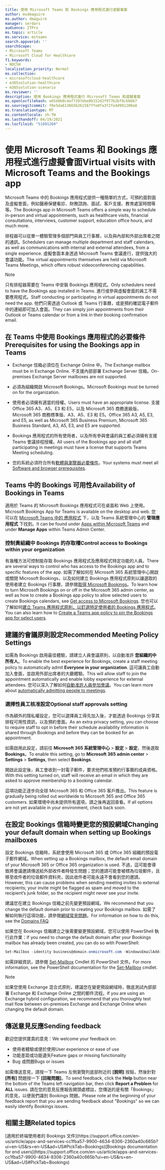 ```yaml
---
title: 使用 Microsoft Teams 和 Bookings 應用程式進行虛擬會面
author: msdmaguire
ms.author: dmaguire
manager: serdars
audience: ITPro
ms.topic: article
ms.service: msteams
search.appverid: ''
searchScope:
- Microsoft Teams
- Microsoft Cloud for Healthcare
f1.keywords:
- NOCSH
localization_priority: Normal
ms.collection:
- microsoftcloud-healthcare
- m365solution-healthcare
- m365solution-scenario
ms.reviewer: ''
description: 使用 Bookings 應用程式進行 Microsoft Teams 和虛擬會面
ms.openlocfilehash: e65e0b8c4af7397ebe0b152d2f977b2bf8cbb667
ms.sourcegitcommit: f0e5da6136656261567ffe0fa3f2fedd901209a8
ms.translationtype: MT
ms.contentlocale: zh-TW
ms.lasthandoff: 04/19/2021
ms.locfileid: "51891260"
---
```

# <a name="virtual-visits-with-microsoft-teams-and-the-bookings-app"></a><span data-ttu-id="39a60-103">使用 Microsoft Teams 和 Bookings 應用程式進行虛擬會面</span><span class="sxs-lookup"><span data-stu-id="39a60-103">Virtual visits with Microsoft Teams and the Bookings app</span></span>

<span data-ttu-id="39a60-104">Microsoft Teams 中的 Bookings 應用程式提供一種簡單的方式，可預約面對面及虛擬會面，例如醫療保健看診、財務諮詢、面試、客戶支援、教育處室時間等等。</span><span class="sxs-lookup"><span data-stu-id="39a60-104">The Bookings app in Microsoft Teams offers a simple way to schedule in-person and virtual appointments, such as healthcare visits, financial consultations, interviews, customer support, education office hours, and much more.</span></span>

<span data-ttu-id="39a60-105">排程器可以從單一體驗管理多個部門與員工行事曆，以及與內部和外部出席者之間的通訊。</span><span class="sxs-lookup"><span data-stu-id="39a60-105">Schedulers can manage multiple department and staff calendars, as well as communications with internal and external attendees, from a single experience.</span></span> <span data-ttu-id="39a60-106">虛擬會面本身透過 Microsoft Teams 會議進行，提供強大的會議功能。</span><span class="sxs-lookup"><span data-stu-id="39a60-106">The virtual appointments themselves are held via Microsoft Teams Meetings, which offers robust videoconferencing capabilities.</span></span>

> [!NOTE]
> <span data-ttu-id="39a60-107">只有排程器需要在 Teams 中安裝 Bookings 應用程式。</span><span class="sxs-lookup"><span data-stu-id="39a60-107">Only schedulers need to have the Bookings app installed in Teams.</span></span> <span data-ttu-id="39a60-108">進行或參與虛擬會面的員工不需要應用程式。</span><span class="sxs-lookup"><span data-stu-id="39a60-108">Staff conducting or participating in virtual appointments do not need the app.</span></span> <span data-ttu-id="39a60-109">他們只需透過 Outlook 或 Teams 行事曆，或是預約確認電子郵件中的連結即可加入會面。</span><span class="sxs-lookup"><span data-stu-id="39a60-109">They can simply join appointments from their Outlook or Teams calendar or from a link in their booking confirmation email.</span></span>

## <a name="prerequisites-for-using-the-bookings-app-in-teams"></a><span data-ttu-id="39a60-110">在 Teams 中使用 Bookings 應用程式的必要條件</span><span class="sxs-lookup"><span data-stu-id="39a60-110">Prerequisites for using the Bookings app in Teams</span></span>

- <span data-ttu-id="39a60-111">Exchange 信箱必須位在 Exchange Online 中。</span><span class="sxs-lookup"><span data-stu-id="39a60-111">The Exchange mailbox must be in Exchange Online.</span></span> <span data-ttu-id="39a60-112">不支援內部部署 Exchange Server 信箱。</span><span class="sxs-lookup"><span data-stu-id="39a60-112">On-premises Exchange Server mailboxes are not supported.</span></span>

- <span data-ttu-id="39a60-113">必須為組織開啟 Microsoft Bookings。</span><span class="sxs-lookup"><span data-stu-id="39a60-113">Microsoft Bookings must be turned on for the organization.</span></span>

- <span data-ttu-id="39a60-114">使用者必須擁有適當的授權。</span><span class="sxs-lookup"><span data-stu-id="39a60-114">Users must have an appropriate license.</span></span> <span data-ttu-id="39a60-115">支援 Office 365 A3、A5、E3 和 E5，以及 Microsoft 365 商務進級版、Microsoft 365 商務標準版、A3、A5、E3 和 E5。</span><span class="sxs-lookup"><span data-stu-id="39a60-115">Office 365 A3, A5, E3, and E5, as well as Microsoft 365 Business Premium, Microsoft 365 Business Standard, A3, A5, E3, and E5 are supported.</span></span>

- <span data-ttu-id="39a60-116">Bookings 應用程式的所有使用者，以及所有參與會議的員工都必須擁有支援 Teams 會議排程授權。</span><span class="sxs-lookup"><span data-stu-id="39a60-116">All users of the Bookings app and all staff participating in meetings must have a license that supports Teams Meeting scheduling.</span></span>

- <span data-ttu-id="39a60-117">您的系統必須符合所有[軟體與瀏覽器必要條件](hardware-requirements-for-the-teams-app.md)。</span><span class="sxs-lookup"><span data-stu-id="39a60-117">Your systems must meet all [Software and browser prerequisites](hardware-requirements-for-the-teams-app.md).</span></span>

## <a name="availability-of-bookings-in-teams"></a><span data-ttu-id="39a60-118">Teams 中的 Bookings 可用性</span><span class="sxs-lookup"><span data-stu-id="39a60-118">Availability of Bookings in Teams</span></span>

<span data-ttu-id="39a60-119">適用於 Teams 的 Microsoft Bookings 應用程式可在桌面和 Web 上使用。</span><span class="sxs-lookup"><span data-stu-id="39a60-119">Microsoft Bookings App for Teams is available on the desktop and web.</span></span> <span data-ttu-id="39a60-120">您可以在 [Microsoft Teams 中的 應用程式](https://teams.microsoft.com/l/app/4c4ec2e8-4a2c-4bce-8d8f-00fc664a4e5b?source=store-copy-link) 下，以及 Teams 系統管理中心的 **管理應用程式** 下找到。</span><span class="sxs-lookup"><span data-stu-id="39a60-120">It can be found under [Apps within Microsoft Teams](https://teams.microsoft.com/l/app/4c4ec2e8-4a2c-4bce-8d8f-00fc664a4e5b?source=store-copy-link) and under **Manage Apps** within Teams Admin Center.</span></span>

### <a name="control-access-to-bookings-within-your-organization"></a><span data-ttu-id="39a60-121">控制貴組織中 Bookings 的存取權</span><span class="sxs-lookup"><span data-stu-id="39a60-121">Control access to Bookings within your organization</span></span>

<span data-ttu-id="39a60-122">有幾種方法可控制能存取 Bookings 應用程式及應用程式特定功能的人員。</span><span class="sxs-lookup"><span data-stu-id="39a60-122">There are several ways to control who has access to the Bookings app and to specific features of the app.</span></span> <span data-ttu-id="39a60-123">如需了解如何在 Microsoft 365 系統管理中心開啟或關閉 Microsoft Bookings，以及如何建立 Bookings 應用程式原則以讓選取的使用者建立 Bookings 行事曆，請參閱[取得 Microsoft Bookings](https://support.microsoft.com/en-us/office/get-access-to-microsoft-bookings-5382dc07-aaa5-45c9-8767-502333b214ce)。</span><span class="sxs-lookup"><span data-stu-id="39a60-123">To learn how to turn Microsoft Bookings on or off in the Microsoft 365 admin center, as well as how to create a Bookings app policy to allow selected users to create Bookings calendars, see [Get access to Microsoft Bookings](https://support.microsoft.com/en-us/office/get-access-to-microsoft-bookings-5382dc07-aaa5-45c9-8767-502333b214ce).</span></span> <span data-ttu-id="39a60-124">您也可以了解如何[建立 Teams 應用程式原則，以釘選特定使用者的 Bookings 應用程式](teams-app-setup-policies.md)。</span><span class="sxs-lookup"><span data-stu-id="39a60-124">You can also learn how to [Create a Teams app policy to pin the Bookings app for select users](teams-app-setup-policies.md).</span></span>

## <a name="recommended-meeting-policy-settings"></a><span data-ttu-id="39a60-125">建議的會議原則設定</span><span class="sxs-lookup"><span data-stu-id="39a60-125">Recommended Meeting Policy Settings</span></span>

<span data-ttu-id="39a60-126">如需為 Bookings 啟用最佳體驗，請建立人員會議原則，以自動准許 **您組織的中所有人**。</span><span class="sxs-lookup"><span data-stu-id="39a60-126">To enable the best experience for Bookings, create a staff meeting policy to automatically admit **Everyone in your organization**.</span></span> <span data-ttu-id="39a60-127">這可讓員工自動加入會面，並啟用外部出席者的大廳體驗。</span><span class="sxs-lookup"><span data-stu-id="39a60-127">This will allow staff to join the appointment automatically and enable lobby experience for external attendees.</span></span> <span data-ttu-id="39a60-128">您可以深入了解如何[自動准許人員參加會議](meeting-policies-participants-and-guests.md#automatically-admit-people)。</span><span class="sxs-lookup"><span data-stu-id="39a60-128">You can learn more about [automatically admitting people to meetings](meeting-policies-participants-and-guests.md#automatically-admit-people).</span></span>

### <a name="optional-staff-approvals-setting"></a><span data-ttu-id="39a60-129">選擇性員工核准設定</span><span class="sxs-lookup"><span data-stu-id="39a60-129">Optional staff approvals setting</span></span>

<span data-ttu-id="39a60-130">作為額外的隱私權設定，您可以選擇員工得先加入後，才能透過 Bookings 分享其排程可用性資訊，以及預約會面。</span><span class="sxs-lookup"><span data-stu-id="39a60-130">As an extra privacy setting, you can choose to require staff to opt in before their schedule availability information is shared through Bookings and before they can be booked for an appointment.</span></span>  

<span data-ttu-id="39a60-131">如需啟用此設定，請前往 **Microsoft 365 系統管理中心** \> **設定** \> **設定**，然後選取 **Bookings**。</span><span class="sxs-lookup"><span data-stu-id="39a60-131">To enable this setting, go to **Microsoft 365 admin center** \> **Settings** \> **Settings**, then select **Bookings**.</span></span>

<span data-ttu-id="39a60-132">開啟此設定後，員工會收到一封電子郵件，要求他們核准預約行事曆的成員資格。</span><span class="sxs-lookup"><span data-stu-id="39a60-132">With this setting turned on, staff will receive an email in which they are asked to approve membership to a booking calendar.</span></span>  

<span data-ttu-id="39a60-133">這項功能正逐步向全球 Microsoft 365 和 Office 365 客戶推出。</span><span class="sxs-lookup"><span data-stu-id="39a60-133">This feature is gradually being rolled out worldwide to Microsoft 365 and Office 365 customers.</span></span> <span data-ttu-id="39a60-134">如果環境中尚未提供所有選項，請之後再返回查看。</span><span class="sxs-lookup"><span data-stu-id="39a60-134">If all options are not yet available in your environment, check back soon.</span></span>

## <a name="changing-your-default-domain-when-setting-up-bookings-mailboxes"></a><span data-ttu-id="39a60-135">在設定 Bookings 信箱時變更您的預設網域</span><span class="sxs-lookup"><span data-stu-id="39a60-135">Changing your default domain when setting up Bookings mailboxes</span></span>

<span data-ttu-id="39a60-136">設定 Bookings 信箱時，系統會使用 Microsoft 365 或 Office 365 組織的預設電子郵件網域。</span><span class="sxs-lookup"><span data-stu-id="39a60-136">When setting up a Bookings mailbox, the default email domain of your Microsoft 365 or Office 365 organization is used.</span></span> <span data-ttu-id="39a60-137">不過，這可能會導致將會議邀請傳送給外部收件者時發生問題；您的邀請可能會被標為垃圾郵件，且移至收件者的垃圾郵件資料夾，因此收件者可能永遠不會看到您的邀請。</span><span class="sxs-lookup"><span data-stu-id="39a60-137">However, this can cause problems when sending meeting invites to external recipients; your invite might be flagged as spam and moved to the recipient’s junk folder, so the recipient might never see your invite.</span></span>

<span data-ttu-id="39a60-138">建議您在建立 Bookings 信箱之前先變更預設網域。</span><span class="sxs-lookup"><span data-stu-id="39a60-138">We recommend that you change the default domain prior to creating your Bookings mailbox.</span></span> <span data-ttu-id="39a60-139">如需了解如何執行這項功能，請參閱[網域常見問題](/microsoft-365/admin/setup/domains-faq#how-do-i-set-or-change-the-default-domain-in-office-365)。</span><span class="sxs-lookup"><span data-stu-id="39a60-139">For information on how to do this, see the [Domains FAQ](/microsoft-365/admin/setup/domains-faq#how-do-i-set-or-change-the-default-domain-in-office-365).</span></span>

<span data-ttu-id="39a60-140">如果您在 Bookings 信箱建立之後需要變更預設網域，您可以使用 PowerShell 執行此作業：</span><span class="sxs-lookup"><span data-stu-id="39a60-140">If you need to change the default domain after your Bookings mailbox has already been created, you can do so with PowerShell:</span></span>

```PowerShell
Set-Mailbox -identity business@domain.onmicrosoft.com -WindowsEmailAddress business@domain.com -EmailAddresses business@domain.com
```

<span data-ttu-id="39a60-141">如需詳細資訊，請參閱 [Set-Mailbox](/powershell/module/exchange/mailboxes/set-mailbox) Cmdlet 的 PowerShell 文件。</span><span class="sxs-lookup"><span data-stu-id="39a60-141">For more information, see the PowerShell documentation for the [Set-Mailbox](/powershell/module/exchange/mailboxes/set-mailbox) cmdlet.</span></span>

> [!NOTE]
> <span data-ttu-id="39a60-142">如果您使用 Exchange 混合式原則，建議您在變更預設網域時，徹底測試內部部署 Exchange 和 Exchange Online 之間的郵件流程。</span><span class="sxs-lookup"><span data-stu-id="39a60-142">If you are using an Exchange hybrid configuration, we recommend that you thoroughly test mail flow between on-premises Exchange and Exchange Online when changing the default domain.</span></span>

## <a name="sending-feedback"></a><span data-ttu-id="39a60-143">傳送意見反應</span><span class="sxs-lookup"><span data-stu-id="39a60-143">Sending feedback</span></span>

<span data-ttu-id="39a60-144">歡迎您提供寶貴的意見：</span><span class="sxs-lookup"><span data-stu-id="39a60-144">We welcome your feedback on:</span></span>

  - <span data-ttu-id="39a60-145">使用者體驗或便於使用</span><span class="sxs-lookup"><span data-stu-id="39a60-145">User experience or ease of use</span></span>
  - <span data-ttu-id="39a60-146">功能差距或功能遺失</span><span class="sxs-lookup"><span data-stu-id="39a60-146">Feature gaps or missing functionality</span></span>
  - <span data-ttu-id="39a60-147">Bug 或問題</span><span class="sxs-lookup"><span data-stu-id="39a60-147">Bugs or issues</span></span>
  
<span data-ttu-id="39a60-148">如需傳送意見，請按一下 Teams 左側瀏覽列底部附近的 **[說明]** 按鈕，然後針對 **[所有]** 問題按一下 **[回報問題]**。</span><span class="sxs-lookup"><span data-stu-id="39a60-148">To send feedback, click the **Help** button near the bottom of the Teams left navigation bar, then click **Report a Problem** for **ALL** issues.</span></span> <span data-ttu-id="39a60-149">請在您的意見反應報告開頭處標註，您傳送的是有關「Bookings」的意見，以便我們識別 Bookings 問題。</span><span class="sxs-lookup"><span data-stu-id="39a60-149">Please note at the beginning of your feedback report that you are sending feedback about "Bookings" so we can easily identify Bookings issues.</span></span>

## <a name="related-topics"></a><span data-ttu-id="39a60-150">相關主題</span><span class="sxs-lookup"><span data-stu-id="39a60-150">Related topics</span></span>

<span data-ttu-id="39a60-151">
  [適用於終端使用者的 Bookings 文件](https://support.office.com/en-us/article/apps-and-services-cc1fba57-9900-4634-8306-2360a40c665b?ui=en-US&rs=en-US&ad=US#PickTab=Bookings)</span><span class="sxs-lookup"><span data-stu-id="39a60-151">[Bookings documentation for end users](https://support.office.com/en-us/article/apps-and-services-cc1fba57-9900-4634-8306-2360a40c665b?ui=en-US&rs=en-US&ad=US#PickTab=Bookings)</span></span>